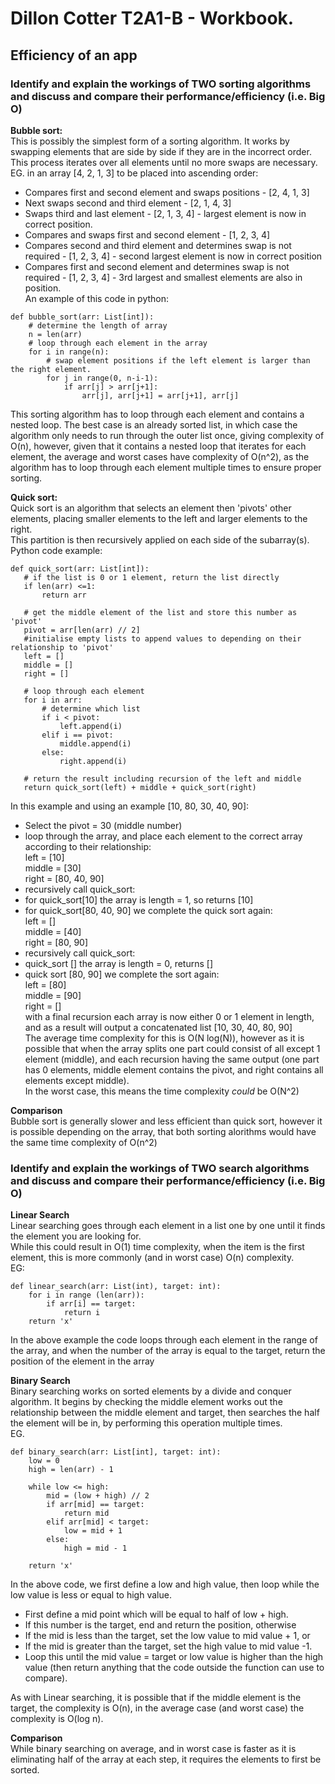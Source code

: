 # Dillon Cotter T2A1-B - Workbook.  
## Efficiency of an app

### Identify and explain the workings of TWO sorting algorithms and discuss and compare their performance/efficiency (i.e. Big O)

<strong>Bubble sort:</strong>  
This is possibly the simplest form of a sorting algorithm. It works by swapping elements that are side by side if they are in the incorrect order.  
This process iterates over all elements until no more swaps are necessary.  
EG. in an array [4, 2, 1, 3] to be placed into ascending order:
- Compares first and second element and swaps positions - [2, 4, 1, 3]
- Next swaps second and third element - [2, 1, 4, 3]
- Swaps third and last element - [2, 1, 3, 4] - largest element is now in correct position.
- Compares and swaps first and second element - [1, 2, 3, 4]
- Compares second and third element and determines swap is not required - [1, 2, 3, 4] - second largest element is now in correct position
- Compares first and second element and determines swap is not required - [1, 2, 3, 4] - 3rd largest and smallest elements are also in position.  
An example of this code in python:
```
def bubble_sort(arr: List[int]):
    # determine the length of array
    n = len(arr) 
    # loop through each element in the array
    for i in range(n):
        # swap element positions if the left element is larger than the right element.
        for j in range(0, n-i-1):
            if arr[j] > arr[j+1]:
                arr[j], arr[j+1] = arr[j+1], arr[j]
 ```
 This sorting algorithm has to loop through each element and contains a nested loop. The best case is an already sorted list, in which case the algorithm only needs to run through the outer list once, giving complexity of O(n), however, given that it contains a nested loop that iterates for each element, the average and worst cases have complexity of O(n^2), as the algorithm has to loop through each element multiple times to ensure proper sorting. 

 <strong>Quick sort:</strong>  
 Quick sort is an algorithm that selects an element then 'pivots' other elements, placing smaller elements to the left and larger elements to the right.  
 This partition is then recursively applied on each side of the subarray(s).  
 Python code example:  
 ```
 def quick_sort(arr: List[int]):
    # if the list is 0 or 1 element, return the list directly
    if len(arr) <=1:
        return arr
    
    # get the middle element of the list and store this number as 'pivot'
    pivot = arr[len(arr) // 2]
    #initialise empty lists to append values to depending on their relationship to 'pivot'
    left = []
    middle = []
    right = []

    # loop through each element
    for i in arr:
        # determine which list
        if i < pivot:
            left.append(i)
        elif i == pivot:
            middle.append(i)
        else:
            right.append(i)
    
    # return the result including recursion of the left and middle
    return quick_sort(left) + middle + quick_sort(right)
```
In this example and using an example [10, 80, 30, 40, 90]:
- Select the pivot = 30 (middle number)
- loop through the array, and place each element to the correct array according to their relationship:  
left = [10]  
middle = [30]  
right = [80, 40, 90]  
- recursively call quick_sort:  
- for quick_sort[10] the array is length = 1, so returns [10]
- for quick_sort[80, 40, 90] we complete the quick sort again:  
left = []  
middle = [40]  
right = [80, 90]   
- recursively call quick_sort:
- quick_sort [] the array is length = 0, returns []
- quick sort [80, 90] we complete the sort again:  
left = [80]  
middle = [90]  
right = []  
with a final recursion each array is now either 0 or 1 element in length, and as a result will output a concatenated list [10, 30, 40, 80, 90]  
The average time complexity for this is O(N log(N)), however as it is possible that when the array splits one part could consist of all except 1 element (middle), and each recursion having the same output (one part has 0 elements, middle element contains the pivot, and right contains all elements except middle).  
In the worst case, this means the time complexity <i>could</i> be O(N^2)

<strong>Comparison</strong>  
Bubble sort is generally slower and less efficient than quick sort, however it is possible depending on the array, that both sorting alorithms would have the same time complexity of O(n^2)  


### Identify and explain the workings of TWO search algorithms and discuss and compare their performance/efficiency (i.e. Big O)  

<strong>Linear Search</strong>  
Linear searching goes through each element in a list one by one until it finds the element you are looking for.  
While this could result in O(1) time complexity, when the item is the first element, this is more commonly (and in worst case) O(n) complexity.  
EG:
```
def linear_search(arr: List(int), target: int):
    for i in range (len(arr)):
        if arr[i] == target:
            return i
    return 'x'
```  
In the above example the code loops through each element in the range of the array, and when the number of the array is equal to the target, return the position of the element in the array

<strong>Binary Search</strong>  
Binary searching works on sorted elements by a divide and conquer algorithm.  It begins by checking the middle element works out the relationship between the middle element and target, then searches the half the element will be in, by performing this operation multiple times.  
EG.  
```
def binary_search(arr: List[int], target: int):
    low = 0
    high = len(arr) - 1

    while low <= high:
        mid = (low + high) // 2
        if arr[mid] == target:
            return mid
        elif arr[mid] < target:
            low = mid + 1
        else:
            high = mid - 1
    
    return 'x'
```
In the above code, we first define a low and high value, then loop while the low value is less or equal to high value.
- First define a mid point which will be equal to half of low + high.  
- If this number is the target, end and return the position, otherwise
- If the mid is less than the target, set the low value to mid value + 1, or
- If the mid is greater than the target, set the high value to mid value -1.
- Loop this until the mid value = target or low value is higher than the high value (then return anything that the code outside the function can use to compare).

As with Linear searching, it is possible that if the middle element is the target, the complexity is O(n), in the average case (and worst case) the complexity is O(log n).  

<strong>Comparison</strong>  
While binary searching on average, and in worst case is faster as it is eliminating half of the array at each step, it requires the elements to first be sorted.  